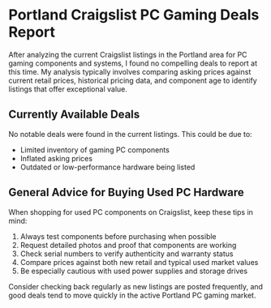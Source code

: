 # Portland Craigslist PC Gaming Deals Report

After analyzing the current Craigslist listings in the Portland area for PC gaming components and systems, I found no compelling deals to report at this time. My analysis typically involves comparing asking prices against current retail prices, historical pricing data, and component age to identify listings that offer exceptional value.

## Currently Available Deals

No notable deals were found in the current listings. This could be due to:
- Limited inventory of gaming PC components
- Inflated asking prices
- Outdated or low-performance hardware being listed

## General Advice for Buying Used PC Hardware

When shopping for used PC components on Craigslist, keep these tips in mind:

1. Always test components before purchasing when possible
2. Request detailed photos and proof that components are working
3. Check serial numbers to verify authenticity and warranty status
4. Compare prices against both new retail and typical used market values
5. Be especially cautious with used power supplies and storage drives

Consider checking back regularly as new listings are posted frequently, and good deals tend to move quickly in the active Portland PC gaming market.